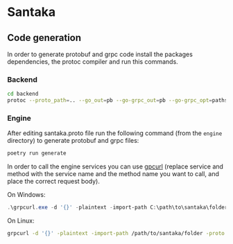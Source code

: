 # Santaka


## Code generation

In order to generate protobuf and grpc code install the packages dependencies, the protoc compiler and run this commands.


### Backend

```bash
cd backend
protoc --proto_path=.. --go_out=pb --go-grpc_out=pb --go-grpc_opt=paths=source_relative --go_opt=paths=source_relative ../santaka.proto
```


### Engine

After editing santaka.proto file run the following command (from the `engine` directory) to generate protobuf and grpc files: 

```bash
poetry run generate
```

In order to call the engine services you can use [gpcurl](https://github.com/fullstorydev/grpcurl)
(replace service and method with the service name and the method name you want to call, and place the correct request body).

On Windows:

```powershell
.\grpcurl.exe -d '{}' -plaintext -import-path C:\path\to\santaka\folder -proto santaka.proto localhost:50051 santaka.service/method
```

On Linux:
```bash
grpcurl -d '{}' -plaintext -import-path /path/to/santaka/folder -proto santaka.proto localhost:50051 santaka.service/method
```
